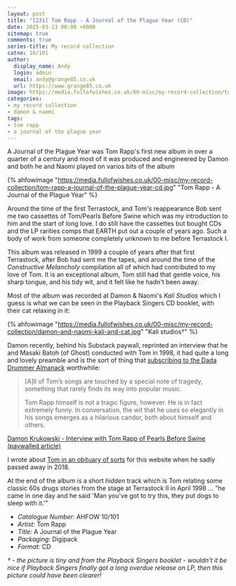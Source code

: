 ```yaml
---
layout: post
title: "[231] Tom Rapp - A Journal of the Plague Year (CD)"
date: 2025-03-13 00:00 +0000
sitemap: true
comments: true
series-title: My record collection
catno: 10/101
author:
  display_name: Andy
  login: admin
  email: andy@grange85.co.uk
  url: https://www.grange85.co.uk
image: https://media.fullofwishes.co.uk/00-misc/my-record-collection/tom-rapp-a-journal-of-the-plague-year-cd.jpg
categories:
- my record collection
- damon & naomi
tags:
- tom rapp
- a journal of the plague year
---
```

A Journal of the Plague Year was Tom Rapp's first new album in over a quarter of a century and most of it was produced and engineered by Damon and both he and Naomi played on varios bits of the album

{% ahfowimage "https://media.fullofwishes.co.uk/00-misc/my-record-collection/tom-rapp-a-journal-of-the-plague-year-cd.jpg" "Tom Rapp - A Journal of the Plague Year" %}

Around the time of the first Terrastock, and Tom's reappearance Bob sent me two cassettes of Tom/Pearls Before Swine which was my introduction to him and the start of long love. I do still have the cassettes but bought CDs and the LP rarities comps that EARTH put out a couple of years ago. Such a body of work from someone completely unknown to me before Terrastock I.

This album was released in 1999 a couple of years after that first Terrastock, after Bob had sent me the tapes, and around the time of the _Constructive Melancholy_ compilation all of which had contributed to my love of Tom. It is an exceptional album, Tom still had that gentle voice, his sharp tongue, and his tidy wit, and it felt like he hadn't been away.

Most of the album was recorded at Damon & Naomi's  _Kali Studios_ which I guess is what we can be seen in the Playback Singers CD booklet, with their cat relaxing in it:

{% ahfowimage "https://media.fullofwishes.co.uk/00-misc/my-record-collection/damon-and-naomi-kali-and-cat.jpg" "Kali studios&dagger;" %}

Damon recently, behind his Substack paywall, reprinted an interview that he and Masaki Batoh (of Ghost) conducted with Tom in 1998, it had quite a long and lovely preamble and is the sort of thing that [subscribing to the Dada Drummer Almanack](https://dadadrummer.substack.com/subscribe) worthwhile:

<blockquote>
<p>[A]ll of Tom’s songs are touched by a special note of tragedy, something that rarely finds its way into popular music.</p>
<p>Tom Rapp himself is not a tragic figure, however. He is in fact extremely funny. In conversation, the wit that he uses so elegantly in his songs emerges as a hilarious candor, both about himself and others.</p>
</blockquote>
<p class="caption"><a href="https://dadadrummer.substack.com/p/interview-with-tom-rapp-of-pearls">Damon Krukowski - Interview with Tom Rapp of Pearls Before Swine (paywalled article)</a></p>

I wrote about [Tom in an obituary of sorts](https://www.fullofwishes.co.uk/2018/02/12/tom-rapp-1947-2018/) for this website when he sadly passed away in 2018.

At the end of the album is a short _hidden_ track which is Tom relating some classic 60s drugs stories from the stage at Terrastock II in April 1998 ... "he came in one day and he said 'Man you've got to try this, they put dogs to sleep with it.'"

 - *Catalogue Number:* AHFOW 10/101
 - *Artist:* Tom Rapp
 - *Title:* A Journal of the Plague Year 
 - *Packaging:* Digipack
 - *Format:* CD

_&dagger; - the picture is tiny and from the Playback Singers booklet - wouldn't it be nice if Playback Singers finally got a long overdue release on LP, then this picture could have been clearer!_
